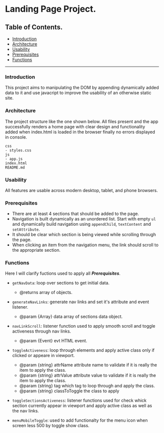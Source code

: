 # Landing Page Project.

## Table of Contents.
* [Introduction](#introduction)
* [Architecture](#architecture)
* [Usability](#usability)
* [Prerequisites](#prerequisites)
* [Functions](#functions)
---
 

### Introduction
This project aims to manipulating the DOM by appending dynamically added data to it and use javacript to improve the usability of an otherwise static site.


### Architecture
The project structure like the one shown below. All files present and the app successfully renders a home page with clear design and functionality added when index.html is loaded in the browser finally no errors displayed in console.

    css
    - styles.css    
    js
    - app.js
    index.html
    README.md


### Usability
All features are usable across modern desktop, tablet, and phone browsers.


### Prerequisites
- There are at least 4 sections that should be added to the page.
- Navigation is built dynamically as an unordered list. Start with empty `ul` and dynamically build navigation using `appendChild`, `textContent` and `setAttribute`.
- It should be clear which section is being viewed while scrolling through the page. 
- When clicking an item from the navigation menu, the link should scroll to the appropriate section. 


### Functions
Here I will clarify fuctions used to apply all ***Prerequisites***.

- `getNavData`: loop over sections to get initial data.
  * @returns array of objects.

- `generateNavLinks`: generate nav links and set it's attribute and event listener.
  * @param {Array} data array of sections data object.

- `navLinkScroll`: listener function used to apply smooth scroll and toggle activeness through nav links.   
  * @param {Event} evt HTML event.

- `toggleActiveness`: loop through elements and apply active class only if clicked or appeare in viewport.
  * @param {string} attrName attribute name to validate if it is really the item to apply the class.
  * @param {string} attrValue attribute value to validate if it is really the item to apply the class.
  * @param {string} tag which tag to loop through and apply the class.
  * @param {string} classToToggle the class to apply

- `toggleSectionsActiveness`: listener functions used for check whick section currently appear in viewport and apply active class as well as the nav links.

- `menuMobileToggle`: used to add functionalty for the menu icon when screen less 500 by toggle show class.
